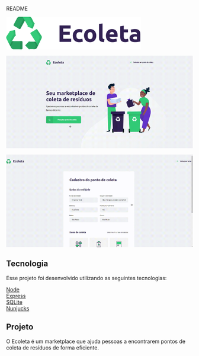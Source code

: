 README 

<img src="./public/assets/logo.svg" title="Logomarca">

<img src="./public/assets/Ecoleta - Home-page.gif" title="Home" widht="250" height="250"><br />

<img src="./public/assets/Ecoleta - Cadastro.gif" title="Cadastro" widht="250" height="250">





<h2>Tecnologia</h2>

Esse projeto foi desenvolvido utilizando as seguintes tecnologias:

<a href="https://nodejs.org/en/">Node</a><br />
<a href="https://expressjs.com/">Express</a><br />
<a href="https://www.sqlite.org/index.html">SQLite</a><br />
<a href="https://mozilla.github.io/nunjucks">Nunjucks</a>

<h2>Projeto</h2>

O Ecoleta é um marketplace que ajuda pessoas a encontrarem pontos de coleta de resíduos de forma eficiente.